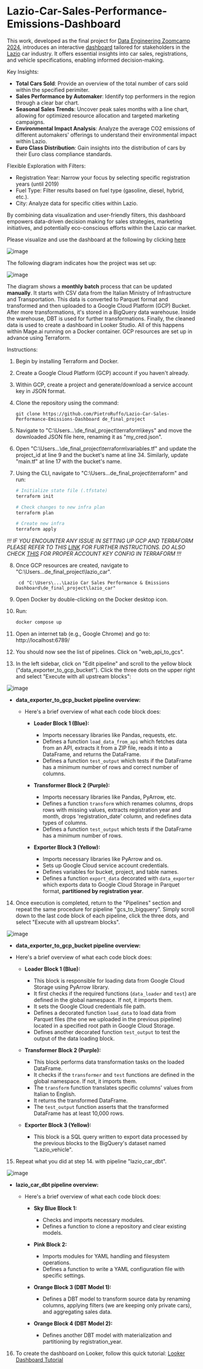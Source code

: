 # Lazio-Car-Sales-Performance-Emissions-Dashboard

This work, developed as the final project for [Data Engineering Zoomcamp 2024](https://github.com/DataTalksClub/data-engineering-zoomcamp), introduces an interactive [dashboard](https://lookerstudio.google.com/reporting/1fdade85-34b0-4e36-8552-6ea9ac601eb2/page/Az7uD) tailored for stakeholders in the [Lazio](https://en.wikipedia.org/wiki/Lazio#:~:text=Geography,-Relief%20map%20of&text=Lazio%20comprises%20a%20land%20area,Tyrrhenian%20Sea%20to%20the%20west.) car industry. It offers essential insights into car sales, registrations, and vehicle specifications, enabling informed decision-making.

Key Insights:
- **Total Cars Sold**: Provide an overview of the total number of cars sold within the specified perimiter.
- **Sales Performance by Automaker**: Identify top performers in the region through a clear bar chart.
- **Seasonal Sales Trends**: Uncover peak sales months with a line chart, allowing for optimized resource allocation and targeted marketing campaigns.
- **Environmental Impact Analysis**: Analyze the average CO2 emissions of different automakers' offerings to understand their environmental impact within Lazio.
- **Euro Class Distribution**: Gain insights into the distribution of cars by their Euro class compliance standards.

Flexible Exploration with Filters:
- Registration Year: Narrow your focus by selecting specific registration years (until 2019)
- Fuel Type: Filter results based on fuel type (gasoline, diesel, hybrid, etc.).
- City: Analyze data for specific cities within Lazio.

By combining data visualization and user-friendly filters, this dashboard empowers data-driven decision making for sales strategies, marketing initiatives, and potentially eco-conscious efforts within the Lazio car market.

Please visualize and use the dashboard at the following by clicking [here](https://lookerstudio.google.com/reporting/1fdade85-34b0-4e36-8552-6ea9ac601eb2/page/Az7uD)

![image](https://github.com/PietroRuffo/Lazio-Car-Sales-Performance-Emissions-Dashboard/assets/99428541/87031079-cb73-42eb-b96c-3b7fec91d5c8)


The following diagram indicates how the project was set up:

![image](https://github.com/PietroRuffo/Lazio-Car-Sales-Performance-Emissions-Dashboard/assets/99428541/9cd5b7c4-b638-4124-9a4f-0f75f8925533)


The diagram shows a **monthly** **batch** process that can be updated **manually**. It starts with CSV data from the Italian Ministry of Infrastructure and Transportation. This data is converted to Parquet format and transformed and then uploaded to a Google Cloud Platform (GCP) Bucket. After more transformations, it's stored in a BigQuery data warehouse. Inside the warehouse, DBT is used for further transformations. Finally, the cleaned data is used to create a dashboard in Looker Studio. All of this happens within Mage.ai running on a Docker container. GCP resources are set up in advance using Terraform.

Instructions:

1. Begin by installing Terraform and Docker.
2. Create a Google Cloud Platform (GCP) account if you haven't already.
3. Within GCP, create a project and generate/download a service account key in JSON format.
4. Clone the repository using the command:

    ```
    git clone https://github.com/PietroRuffo/Lazio-Car-Sales-Performance-Emissions-Dashboard de_final_project
    ```

5. Navigate to "C:\Users\...\de_final_project\terraform\keys" and move the downloaded JSON file here, renaming it as "my_cred.json".
6. Open "C:\Users\...\de_final_project\terraform\variables.tf" and update the project_id at line 9 and the bucket's name at line 34. Similarly, update "main.tf" at line 17 with the bucket's name.
7. Using the CLI, navigate to "C:\Users\...de_final_project\terraform" and run:

    ```bash
    # Initialize state file (.tfstate)
    terraform init

    # Check changes to new infra plan
    terraform plan

    # Create new infra
    terraform apply
    ```


    
*!!! IF YOU ENCOUNTER ANY ISSUE IN SETTING UP GCP AND TERRAFORM PLEASE REFER TO THIS [LINK](https://github.com/DataTalksClub/data-engineering-zoomcamp/tree/main/01-docker-terraform/1_terraform_gcp) FOR FURTHER INSTRUCTIONS. DO ALSO CHECK [THIS](https://www.youtube.com/watch?v=Y2ux7gq3Z0o) FOR PROPER ACCOUNT KEY CONFIG IN TERRAFORM !!!*



8. Once GCP resources are created, navigate to "C:\Users\...de_final_project\lazio_car".

   ```
    cd "C:\Users\...\Lazio Car Sales Performance & Emissions Dashboard\de_final_project\lazio_car"
    ```
9. Open Docker by double-clicking on the Docker desktop icon.
10. Run:

    ```bash
    docker compose up
    ```

11. Open an internet tab (e.g., Google Chrome) and go to: http://localhost:6789/
12. You should now see the list of pipelines. Click on "web_api_to_gcs".
13. In the left sidebar, click on "Edit pipeline" and scroll to the yellow block ("data_exporter_to_gcp_bucket"). Click the three dots on the upper right and select "Execute with all upstream blocks":


![image](https://github.com/PietroRuffo/Lazio-Car-Sales-Performance-Emissions-Dashboard/assets/99428541/067c0eab-cbaf-4bd9-aa4f-9ee7780cc840)


  - **data_exporter_to_gcp_bucket pipeline overview:**
    - Here's a brief overview of what each code block does:
    
      - **Loader Block 1 (Blue):**
        - Imports necessary libraries like Pandas, requests, etc.
        - Defines a function `load_data_from_api` which fetches data from an API, extracts it from a ZIP file, reads it into a DataFrame, and returns the DataFrame.
        - Defines a function `test_output` which tests if the DataFrame has a minimum number of rows and correct number of columns.
        
      - **Transformer Block 2 (Purple):**
        - Imports necessary libraries like Pandas, PyArrow, etc.
        - Defines a function `transform` which renames columns, drops rows with missing values, extracts registration year and month, drops 'registration_date' column, and redefines data types of columns.
        - Defines a function `test_output` which tests if the DataFrame has a minimum number of rows.
        
      - **Exporter Block 3 (Yellow):**
        - Imports necessary libraries like PyArrow and os.
        - Sets up Google Cloud service account credentials.
        - Defines variables for bucket, project, and table names.
        - Defines a function `export_data` decorated with `data_exporter` which exports data to Google Cloud Storage in Parquet format, **partitioned by registration year**.

14. Once execution is completed, return to the "Pipelines" section and repeat the same procedure for pipeline "gcs_to_bigquery". Simply scroll down to the last code block of each pipeline, click the three dots, and select "Execute with all upstream blocks".

    
![image](https://github.com/PietroRuffo/Lazio-Car-Sales-Performance-Emissions-Dashboard/assets/99428541/d2542a02-ac36-4780-9822-77f8cb705900)


- **data_exporter_to_gcp_bucket pipeline overview:**
 - Here's a brief overview of what each code block does:
  
    - **Loader Block 1 (Blue):**
      - This block is responsible for loading data from Google Cloud Storage using PyArrow library. 
      - It first checks if the required functions (`data_loader` and `test`) are defined in the global namespace. If not, it imports them.
      - It sets the Google Cloud credentials file path.
      - Defines a decorated function `load_data` to load data from Parquet files (the one we uploaded in the previous pipeline) located in a specified root path in Google Cloud Storage.
      - Defines another decorated function `test_output` to test the output of the data loading block.

    - **Transformer Block 2 (Purple):**
      - This block performs data transformation tasks on the loaded DataFrame.
      - It checks if the `transformer` and `test` functions are defined in the global namespace. If not, it imports them.
      - The `transform` function translates specific columns' values from Italian to English.
      - It returns the transformed DataFrame.
      - The `test_output` function asserts that the transformed DataFrame has at least 10,000 rows.

    - **Exporter Block 3 (Yellow):**
      - This block is a SQL query written to export data processed by the previous blocks to the BigQuery's dataset named "Lazio_vehicle".
        
15. Repeat what you did at step 14. with pipeline "lazio_car_dbt".

![image](https://github.com/PietroRuffo/Lazio-Car-Sales-Performance-Emissions-Dashboard/assets/99428541/4cb2e375-eb77-4870-a94c-99d1434ddab7)

- **lazio_car_dbt pipeline overview:**
  - Here's a brief overview of what each code block does:
  
    - **Sky Blue Block 1:**
      - Checks and imports necessary modules.
      - Defines a function to clone a repository and clear existing models.
      
    - **Pink Block 2:**
      - Imports modules for YAML handling and filesystem operations.
      - Defines a function to write a YAML configuration file with specific settings.
      
    - **Orange Block 3 (DBT Model 1):**
      - Defines a DBT model to transform source data by renaming columns, applying filters (we are keeping only private cars), and aggregating sales data.
      
    - **Orange Block 4 (DBT Model 2):**
      - Defines another DBT model with materialization and partitioning by registration_year.





16. To create the dashboard on Looker, follow this quick tutorial: [Looker Dashboard Tutorial](https://www.youtube.com/watch?v=39nLTs74A3E&list=PL3MmuxUbc_hJed7dXYoJw8DoCuVHhGEQb&index=49)
